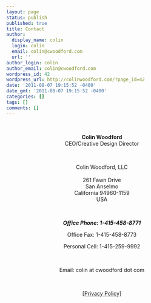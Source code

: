 ```yaml
---
layout: page
status: publish
published: true
title: Contact
author:
  display_name: colin
  login: colin
  email: colin@cwoodford.com
  url: ''
author_login: colin
author_email: colin@cwoodford.com
wordpress_id: 42
wordpress_url: http://colinwoodford.com/?page_id=42
date: '2011-08-07 19:15:52 -0400'
date_gmt: '2011-08-07 19:15:52 -0400'
categories: []
tags: []
comments: []
---
```

<br />
<p style="text-align: center;"><span ><strong>Colin Woodford</strong></span><br />
<span > CEO/Creative Design Director</span></p>
<br />
<p style="text-align: center;"><span >Colin Woodford, LLC</span><br />
    <br />
<span > 261 Fawn Drive</span><br />
<span > San Anselmo</span><br />
<span > California 94960-1159</span><br />
<span > USA</span></p>
<br />
<p style="text-align: center;"><em><strong><span >Office Phone: 1-415-458-8771</span></strong></em></p>
<p style="text-align: center;"><span >Office Fax: 1-415-458-8773</span></p>
<p style="text-align: center;"><span >Personal Cell: 1-415-259-9992</span></p>
<br />
<p style="text-align: center;"><span >Email: colin at cwoodford dot com</span></p>
<br />
<p style="text-align: center;"><a href="/privacy-policy/">[Privacy Policy]</a></p>
